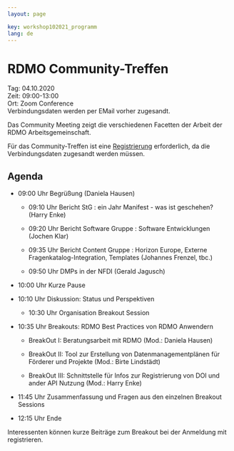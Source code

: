 ```yaml
---
layout: page

key: workshop102021_programm
lang: de
---
```


# RDMO Community-Treffen

Tag:     04.10.2020<br>
Zeit:    09:00-13:00<br>
Ort: Zoom Conference<br>
Verbindungsdaten werden per EMail vorher zugesandt. 


Das Community Meeting zeigt die verschiedenen Facetten der Arbeit der RDMO Arbeitsgemeinschaft. 

Für das Community-Treffen ist eine [Registrierung](https://meetings.aip.de/event/13/) erforderlich, da die Verbindungsdaten 
zugesandt werden müssen. 


## Agenda


- 09:00 Uhr Begrüßung (Daniela Hausen)

    - 09:10 Uhr Bericht StG : ein Jahr Manifest - was ist geschehen?     (Harry Enke)

    - 09:20 Uhr Bericht Software Gruppe : Software Entwicklungen   (Jochen Klar)

    - 09:35 Uhr Bericht Content Gruppe : Horizon Europe, Externe Fragenkatalog-Integration, Templates  (Johannes Frenzel, tbc.)

    - 09:50 Uhr DMPs in der NFDI     (Gerald Jagusch) 

- 10:00 Uhr Kurze Pause

- 10:10 Uhr Diskussion: Status und Perspektiven 

    - 10:30 Uhr Organisation Breakout Session

- 10:35 Uhr Breakouts: RDMO Best Practices von RDMO Anwendern

    - BreakOut I: Beratungsarbeit mit RDMO  (Mod.: Daniela Hausen)

    - BreakOut II: Tool zur Erstellung von Datenmanagementplänen für Förderer und Projekte (Mod.: Birte Lindstädt)
                
    - BreakOut III: Schnittstelle für Infos zur Registrierung von DOI und ander API Nutzung (Mod.: Harry Enke) 

- 11:45 Uhr Zusammenfassung und Fragen aus den einzelnen Breakout Sessions 

- 12:15 Uhr Ende 

Interessenten können kurze Beiträge zum Breakout bei der Anmeldung mit registrieren.
